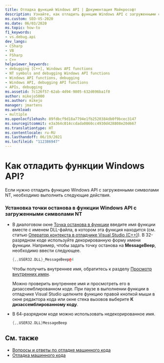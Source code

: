 ```yaml
---
title: Отладка функций Windows API | Документация Майкрософт
description: Узнайте, как отладить функцию Windows API с загруженными символами NT. В 32-разрядном коде для настройки точки останова используется декорированная форма имени функции.
ms.custom: SEO-VS-2020
ms.date: 06/03/2020
ms.topic: how-to
f1_keywords:
- vs.debug.api
dev_langs:
- CSharp
- VB
- FSharp
- C++
helpviewer_keywords:
- debugging [C++], Windows API functions
- NT symbols and debugging Windows API functions
- Windows API functions, debugging
- Windows API, debugging API functions
- APIs, debugging
ms.assetid: 7c126f57-62ab-4d94-9805-632d696ba1f0
author: mikejo5000
ms.author: mikejo
manager: jmartens
ms.workload:
- multiple
ms.openlocfilehash: 89fdbcf9d18a7794e1fb2520384db0f9bcec3147
ms.sourcegitcommit: e3a364c014ccdada0860cc4930d428808e20d667
ms.translationtype: HT
ms.contentlocale: ru-RU
ms.lasthandoff: 06/19/2021
ms.locfileid: "112386947"
---
```

# <a name="how-can-i-debug-windows-api-functions"></a>Как отладить функции Windows API?
Если нужно отладить функцию Windows API с загруженными символами NT, необходимо выполнить следующие действия.

### <a name="to-set-a-breakpoint-on-a-windows-api-function-with-nt-symbols-loaded"></a>Установка точки останова в функции Windows API с загруженными символами NT

- В диалоговом окне [Точка останова в функции](../debugger/using-breakpoints.md#BKMK_Set_a_breakpoint_in_a_source_file) введите имя функции вместе с именем DLL-файла, в котором эта функция находится (см. статью [Оператор контекста в отладчике Visual Studio (C++)](../debugger/context-operator-cpp.md)). В 32-разрядном коде используйте декорированную форму имени функции. Например, чтобы задать точку останова на **MessageBeep**, необходимо ввести следующее.

    ```cpp
    {,,USER32.DLL}_MessageBeep@4
    ```

     Чтобы получить внутреннее имя, обратитесь к разделу [Просмотр внутренних имен](/previous-versions/5x49w699(v=vs.140)).

     Можно проверить внутреннее имя и просмотреть его в дизассемблированном коде. При паузе в выполнении функции в отладчике Visual Studio щелкните функцию правой кнопкой мыши в окне редактора кода или окне стека вызовов выберите **К дизассемблированному коду**.

- В 64-разрядном коде можно использовать недекорированное имя.

    ```cpp
    {,,USER32.DLL}MessageBeep
    ```

## <a name="see-also"></a>См. также
- [Вопросы и ответы по отладке машинного кода](../debugger/debugging-native-code-faqs.md)
- [Отладка машинного кода](../debugger/debugging-native-code.md)
